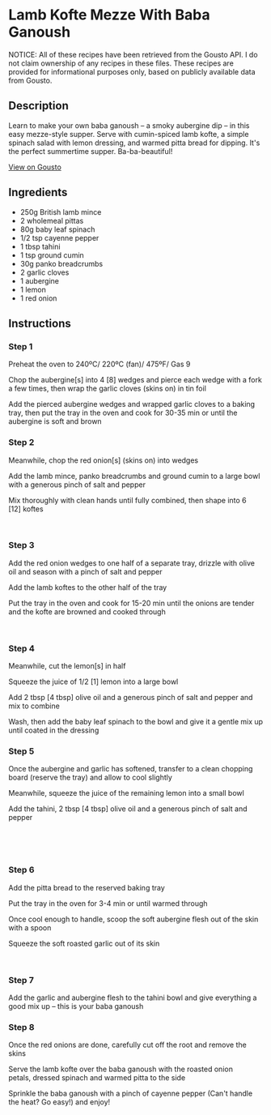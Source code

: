 # Lamb Kofte Mezze With Baba Ganoush 

NOTICE: All of these recipes have been retrieved from the Gousto API. I do not claim ownership of any recipes in these files. These recipes are provided for informational purposes only, based on publicly available data from Gousto.

## Description

Learn to make your own baba ganoush – a smoky aubergine dip – in this easy mezze-style supper. Serve with cumin-spiced lamb kofte, a simple spinach salad with lemon dressing, and warmed pitta bread for dipping. It's the perfect summertime supper. Ba-ba-beautiful!

[View on Gousto](https://www.gousto.co.uk/recipes/cookbook/lamb-kofte-mezze-with-baba-ganoush)

## Ingredients

- 250g British lamb mince
- 2 wholemeal pittas
- 80g baby leaf spinach
- 1/2 tsp cayenne pepper
- 1 tbsp tahini
- 1 tsp ground cumin
- 30g panko breadcrumbs
- 2 garlic cloves
- 1 aubergine
- 1 lemon
- 1 red onion

## Instructions


### Step 1

Preheat the oven to 240&ordm;C/ 220&ordm;C (fan)/ 475&ordm;F/ Gas 9


Chop the aubergine<span class="text-danger">[s] </span>into 4 <span class="text-danger">[8]</span> wedges and pierce&nbsp;each wedge with a fork a few times, then wrap the garlic cloves (skins on) in tin foil


Add the pierced aubergine wedges and wrapped&nbsp;garlic cloves&nbsp;to a baking tray, then put the tray in the oven and cook for 30-35 min or until the aubergine is soft and brown


### Step 2

Meanwhile, chop the red onion<span class="text-danger">[s]</span> (skins on) into wedges


Add the&nbsp;lamb mince, panko&nbsp;breadcrumbs and ground cumin to a large bowl with a generous pinch of salt and pepper


Mix thoroughly with clean hands until fully combined, then shape into 6 <span class="text-danger">[12]&nbsp;</span>koftes


&nbsp;


### Step 3

Add the red onion wedges to one half of a separate tray, drizzle with olive oil and season with a pinch of salt and pepper&nbsp;


Add the lamb koftes to the other half of the tray


Put the tray in the oven and cook for 15-20 min until the onions are tender and the kofte are&nbsp;browned and cooked through


&nbsp;


### Step 4

Meanwhile, cut the lemon<span class="text-danger">[s]</span> in half&nbsp;


Squeeze the juice of 1/2 <span class="text-danger">[1]</span> lemon into a large bowl


Add 2 tbsp <span class="text-danger">[4 tbsp]</span> olive oil and a generous pinch of salt and pepper and mix to combine


Wash, then add the baby leaf spinach&nbsp;to the bowl and give it a gentle mix up until coated in the dressing


### Step 5

Once the aubergine and garlic has softened, transfer to a clean chopping board (reserve the tray) and allow to cool slightly


Meanwhile, squeeze the juice of the remaining lemon into a small bowl


Add the tahini, 2 tbsp <span class="text-danger">[4 tbsp]</span> olive oil and a generous pinch of salt and pepper&nbsp;


&nbsp;


&nbsp;


### Step 6

Add the pitta bread to&nbsp;the reserved baking tray


Put the tray in the oven for 3-4 min or until warmed through


Once cool enough to handle, scoop the soft aubergine flesh out of the skin with a spoon


Squeeze the soft roasted garlic out of&nbsp;its skin&nbsp;


&nbsp;


### Step 7

Add the garlic and aubergine&nbsp;flesh to the&nbsp;tahini bowl&nbsp;and give everything a good mix up &ndash; this is your baba ganoush&nbsp;

### Step 8

Once the red onions are done, carefully cut off the root and remove the skins


Serve the lamb kofte over the baba ganoush with the roasted onion petals,&nbsp;dressed spinach&nbsp;and warmed pitta to the side


Sprinkle the baba ganoush with a pinch of cayenne pepper (Can't handle the heat? Go easy!) <span class="text-highlight">and enjoy!</span>

